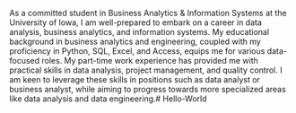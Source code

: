 As a committed student in Business Analytics & Information Systems at the University of Iowa, I am well-prepared to embark on a career in data analysis, business analytics, and information systems. My educational background in business analytics and engineering, coupled with my proficiency in Python, SQL, Excel, and Access, equips me for various data-focused roles. My part-time work experience has provided me with practical skills in data analysis, project management, and quality control. I am keen to leverage these skills in positions such as data analyst or business analyst, while aiming to progress towards more specialized areas like data analysis and data engineering.# Hello-World
